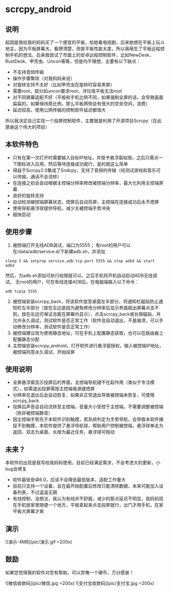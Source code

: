 # scrcpy_android

## 说明

起因是我给我的妈妈买了一个便宜的平板，给她看电视剧，后来她想在平板上玩斗地主，因为平板屏幕大，看牌清楚，但是平板性能太差，所以我萌生了平板远程控制手机的想法，后来我尝试了市面上的安卓远程控制软件，比如NewDesk、RustDesk、甲壳虫、Uncon等等，但是均不理想，主要有以下缺点：

- 不支持音频传输
- 操作步骤繁琐（对我妈妈来说）
- 对旋转支持不太好（比如甲壳虫在旋转时容易黑屏）
- 需要root，部分如uncon要求root，洋垃圾平板无法root
- 对不同屏幕适配不好（平板和手机比例不同，如果强制全屏的话，会导致画面扁扁的，如果保持原比例，那么平板两侧会有很大的空余空间，浪费）
- 延迟较高，使用公网传输的控制软件延迟都很大

所以我决定自己实现一个投屏控制软件，主要就是利用了开源项目Scrcpy（在此感谢这个伟大的项目）

## 本软件特色

- 只有在第一次打开时需要输入目标IP地址，并授予悬浮窗权限，之后只需点一下图标进入应用，然后等待连接成功就行，是的就这么简单
- 得益于Scrcpy2.0集成了Sndcpy，支持了音频的传输（经测试游戏和音乐可以传输，通话不会流转）
- 在连接之初会自动根据主控端分辨率修改被控端分辨率，最大化利用主控端屏幕
- 良好的旋转支持
- 自动检测被控端屏幕状态，熄屏后自动亮屏，主控端在连接成功后永不熄屏
- 使用导航悬浮球提供导航，减少主被控端手势冲突
- 超快启动

## 使用步骤

1. 被控端打开无线ADB调试，端口为5555；
有root的用户可以在/data/adb/service.d/下新建adb.sh，并添加
``` shell
sleep 5 && setprop service.adb.tcp.port 5555 && stop adbd && start adbd
```
然后，为adb.sh添加可执行权限就可以，之后手机将开机自动启动ADB无线调试。
无root的用户，可在有线连接ADB后，在电脑端输入以下命令：
``` shell
adb tcpip 5555
```
2. 被控端安装scrcpy_back，将该软件放至桌面左半部分，将通知栏磁贴防止通知栏左半部分（放在左边是因为避免修改分辨率后显示界面超出屏幕点击不到，放在左边可保证总能在屏幕内显示），点击scrcpy_back或长按磁贴，并允许永久调试，测试软件是否正常工作（软件会自动退出，不是崩溃，可以手动修改分辨率，测试软件是否正常工作）
3. 被控端建议改为使用静态地址，可在手机上配置静态获取，也可以在路由器上配置静态分配
4. 主控端安装scrcpy_android，打开软件进行悬浮窗授权，输入被控端IP地址，被控端同意永久调试，开始投屏


## 使用说明

- 全屏悬浮窗显示投屏后的界面，主控端导航键不在起作用（类似于专注模式），如需退出投屏需按主控端电源键熄屏
- 分辨率在退出后会自动恢复，如果非正常退出导致被控端未恢复，可使用scrcpy_back
- 投屏后声音会自动流转至主控端，音量大小受控于主控端，不需要调整被控端（除非被控端静音）
- 因主控端手势先于本软件识别触摸，若系统判定为手势导航，会导致本软件捕捉不到触摸，本软件提供了悬浮导航球，帮助用户控制被控端，悬浮球单击为返回、双击为桌面、长按为最近任务，悬浮球可拖动

## 未来？

本软件的出现是我写给我妈妈使用，目前已经满足需求，不会考虑大的更新，小bug会修复
- 软件最低安卓6.0，应该不会降低最低版本，适配工作量大
- 目前只支持一个设备，且在最开始配置后修改只能清除数据，未来可能加入设备列表，不过遥遥无期
- 有线控制，没想法，我认为有线并不舒服，减少的那点延迟不明显，我妈妈现在手机放家里随便一个地方，平板拿起来点击投屏就行，出门才用手机，在家平板大屏幕才爽

## 演示
![演示-4MB](pic/演示.gif =200x)

## 鼓励
如果您觉得我的软件对您有帮助，可以赏俺一个硬币，万分感谢！

![微信收款码](pic/微信.jpg =200x)
![支付宝收款码](pic/支付宝.jpg =200x)

